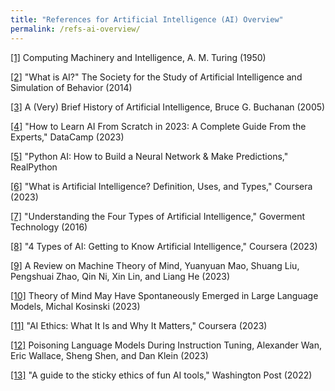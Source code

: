 ```yaml
---
title: "References for Artificial Intelligence (AI) Overview"
permalink: /refs-ai-overview/
---
```


[[1]](https://academic.oup.com/mind/article/LIX/236/433/986238?login=false) Computing Machinery and Intelligence, A. M. Turing (1950)

[[2]](https://aisb.org.uk/what-is-ai/) "What is AI?" The Society for the Study of Artificial Intelligence and Simulation of Behavior (2014)

[[3]](https://ojs.aaai.org/aimagazine/index.php/aimagazine/article/view/1848) A (Very) Brief History of Artificial Intelligence, Bruce G. Buchanan (2005)

[[4]](https://www.datacamp.com/blog/how-to-learn-ai)  "How to Learn AI From Scratch in 2023: A Complete Guide From the Experts," DataCamp (2023)

[[5]](https://realpython.com/python-ai-neural-network/) "Python AI: How to Build a Neural Network & Make Predictions," RealPython

[[6]](https://www.coursera.org/articles/what-is-artificial-intelligence) "What is Artificial Intelligence? Definition, Uses, and Types," Coursera (2023)

[[7]](https://www.govtech.com/computing/understanding-the-four-types-of-artificial-intelligence.html#:~:text=There%20are%20four%20types%20of,of%20mind%20and%20self%2Dawareness.) 
"Understanding the Four Types of Artificial Intelligence," Goverment Technology (2016)

[[8]](https://www.coursera.org/articles/types-of-ai) "4 Types of AI: Getting to Know Artificial Intelligence," Coursera (2023)

[[9]](https://arxiv.org/abs/2303.11594) A Review on Machine Theory of Mind, Yuanyuan Mao, Shuang Liu, Pengshuai Zhao, Qin Ni, Xin Lin, and Liang He (2023)

[[10]](https://arxiv.org/abs/2302.02083) Theory of Mind May Have Spontaneously Emerged in Large Language Models, Michal Kosinski (2023)

[[11]](https://www.coursera.org/articles/ai-ethics) "AI Ethics: What It Is and Why It Matters," Coursera (2023)

[[12]](https://arxiv.org/abs/2305.00944) Poisoning Language Models During Instruction Tuning, Alexander Wan, Eric Wallace, Sheng Shen, and Dan Klein (2023)

[[13]](https://www.washingtonpost.com/technology/2022/12/09/chatgpt-lensa-ai-ethics/) "A guide to the sticky ethics of fun AI tools," Washington Post (2022)
